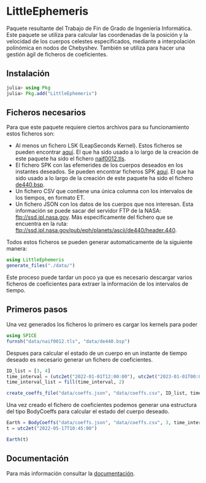 # LittleEphemeris
Paquete resultante del Trabajo de Fin de Grado de Ingeniería Informática. Este paquete se utiliza para calcular las coordenadas de la posición y la velocidad de los cuerpos celestes especificados, mediante a interpolación polinómica en nodos de Chebyshev. También se utiliza para hacer una gestión ágil de ficheros de coeficientes.

## Instalación

```julia
julia> using Pkg
julia> Pkg.add("LittleEphemeris")
```

## Ficheros necesarios

Para que este paquete requiere ciertos archivos para su funcionamiento estos ficheros son:

 - Al menos un fichero LSK (LeapSeconds Kernel). Estos ficheros se pueden encontrar [aquí](https://naif.jpl.nasa.gov/pub/naif/generic_kernels/lsk/). El que ha sido usado a lo largo de la creación de este paquete ha sido el fichero [naif0012.tls](https://naif.jpl.nasa.gov/pub/naif/generic_kernels/lsk/naif0012.tls). 
 - El fichero SPK con las efemerides de los cuerpos deseados en los instantes deseados. Se pueden encontrar ficheros SPK [aquí](https://naif.jpl.nasa.gov/pub/naif/generic_kernels/spk/). El que ha sido usado a lo largo de la creación de este paquete ha sido el fichero [de440.bsp](https://naif.jpl.nasa.gov/pub/naif/generic_kernels/spk/planets/de440.bsp).
 - Un fichero CSV que contiene una única columna con los intervalos de los tiempos, en formato ET.
 - Un fichero JSON con los datos de los cuerpos que nos interesan. Esta información se puede sacar del servidor FTP de la NASA: ftp://ssd.jpl.nasa.gov. Más especificamente del fichero que se encuentra en la ruta: ftp://ssd.jpl.nasa.gov/pub/eph/planets/ascii/de440/header.440.

 Todos estos ficheros se pueden generar automaticamente de la siguiente manera:

```julia
using LittleEphemeris
generate_files("./data/")
```

Este proceso puede tardar un poco ya que es necesario descargar varios ficheros de coeficientes para extraer la información de los intervalos de tiempo.

## Primeros pasos

Una vez generados los ficheros lo primero es cargar los kernels para poder 

```julia
using SPICE
furnsh("data/naif0012.tls", "data/de440.bsp")
```

Despues para calcular el estado de un cuerpo en un instante de tiempo deseado es necesario generar un fichero de coeficientes.

```julia
ID_list = [3, 4]
time_interval = (utc2et("2022-01-01T12:00:00"), utc2et("2023-01-01T00:00:00"))
time_interval_list = fill(time_interval, 2)

create_coeffs_file("data/coeffs.json", "data/coeffs.csv", ID_list, time_interval_list, "header_data.json", "data/time.csv")
```

Una vez creado el fichero de coeficientes podemos generar una estructura del tipo BodyCoeffs para calcular el estado del cuerpo deseado.

```julia
Earth = BodyCoeffs("data/coeffs.json", "data/coeffs.csv", 3, time_interval);
t = utc2et("2022-05-17T10:45:00")

Earth(t)
```

## Documentación

Para más información consultar la [documentación](https://aitoriglesias.github.io/LittleEphemeris.jl/index.html).